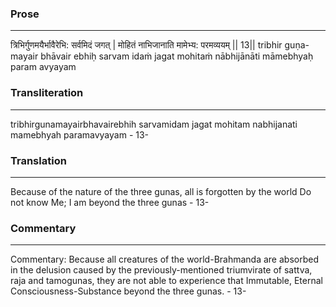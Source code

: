 ### Prose 
 --- 
त्रिभिर्गुणमयैर्भावैरेभि: सर्वमिदं जगत् |
मोहितं नाभिजानाति मामेभ्य: परमव्ययम् || 13||
tribhir guṇa-mayair bhāvair ebhiḥ sarvam idaṁ jagat
mohitaṁ nābhijānāti māmebhyaḥ param avyayam

### Transliteration 
 --- 
tribhirgunamayairbhavairebhih sarvamidam jagat mohitam nabhijanati mamebhyah paramavyayam - 13-

### Translation 
 --- 
Because of the nature of the three gunas, all is forgotten by the world Do not know Me; I am beyond the three gunas - 13-

### Commentary 
 --- 
Commentary: Because all creatures of the world-Brahmanda are absorbed in the delusion caused by the previously-mentioned triumvirate of sattva, raja and tamogunas, they are not able to experience that Immutable, Eternal Consciousness-Substance beyond the three gunas. - 13-